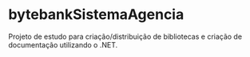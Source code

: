 # bytebankSistemaAgencia

Projeto de estudo para criação/distribuição de bibliotecas e criação de documentação utilizando o .NET.
